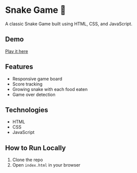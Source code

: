 # Snake Game 🐍

A classic Snake Game built using HTML, CSS, and JavaScript.

## Demo
[Play it here](https://mohammad-rahme-576.github.io/snake-game/)

## Features
- Responsive game board
- Score tracking
- Growing snake with each food eaten
- Game over detection

## Technologies
- HTML
- CSS
- JavaScript


## How to Run Locally
1. Clone the repo
2. Open `index.html` in your browser
